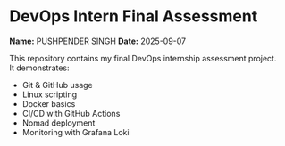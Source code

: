 
# DevOps Intern Final Assessment

**Name:** PUSHPENDER SINGH 
**Date:** 2025-09-07  

This repository contains my final DevOps internship assessment project.  
It demonstrates:
- Git & GitHub usage
- Linux scripting
- Docker basics
- CI/CD with GitHub Actions
- Nomad deployment
- Monitoring with Grafana Loki
